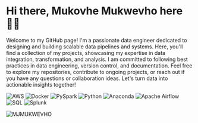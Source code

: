 # Hi there, Mukovhe Mukwevho here :raising_hand_man:

Welcome to my GitHub page! I'm a passionate data engineer dedicated to designing and building scalable data pipelines and systems. Here, you'll find a collection of my projects, showcasing my expertise in data integration, transformation, and analysis. I am committed to following best practices in data engineering, version control, and documentation. Feel free to explore my repositories, contribute to ongoing projects, or reach out if you have any questions or collaboration ideas. Let's turn data into actionable insights together!

![AWS](https://img.shields.io/badge/AWS-%23232F3E.svg?style=for-the-badge&logo=amazon-aws&logoColor=white)
![Docker](https://img.shields.io/badge/Docker-%2344A834.svg?style=for-the-badge&logo=docker&logoColor=white)
![PySpark](https://img.shields.io/badge/pyspark-%23E25A1C.svg?style=for-the-badge&logo=apache-spark&logoColor=white)
![Python](https://img.shields.io/badge/python-3670A0?style=for-the-badge&logo=python&logoColor=ffdd54)
![Anaconda](https://img.shields.io/badge/Anaconda-%2344A833.svg?style=for-the-badge&logo=anaconda&logoColor=white)
![Apache Airflow](https://img.shields.io/badge/apache%20airflow-%23017CEE.svg?style=for-the-badge&logo=apache-airflow&logoColor=white)
![SQL](https://img.shields.io/badge/SQL-%2300f.svg?style=for-the-badge&logo=sql&logoColor=white)
![Splunk](https://img.shields.io/badge/Splunk-%2344A834.svg?style=for-the-badge&logo=splunk&logoColor=ffdd54)

<img align="left" src="https://github-readme-stats.vercel.app/api?username=MJMukwevho&show_icons=true&theme=blue-green" alt="MJMUKWEVHO" /><br/>
